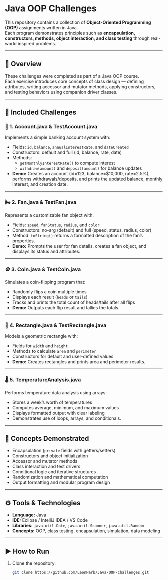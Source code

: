 # Java OOP Challenges

This repository contains a collection of **Object-Oriented Programming (OOP)** assignments written in Java.  
Each program demonstrates principles such as **encapsulation, constructors, methods, object interaction, and class testing** through real-world inspired problems.

---

## 📘 Overview
These challenges were completed as part of a Java OOP course.  
Each exercise introduces core concepts of class design — defining attributes, writing accessor and mutator methods, applying constructors, and testing behaviors using companion driver classes.

---

## 🧩 Included Challenges

### 🏦 1. Account.java & TestAccount.java
Implements a simple banking account system with:
- Fields: `id`, `balance`, `annualInterestRate`, and `dateCreated`
- Constructors: default and full (id, balance, rate, date)
- Methods:  
  - `getMonthlyInterestRate()` to compute interest  
  - `withdraw(amount)` and `deposit(amount)` for balance updates  
- **Demo:** Creates an account (id=123, balance=$10,000, rate=2.5%), performs withdrawals/deposits, and prints the updated balance, monthly interest, and creation date.

---

### 🌬️ 2. Fan.java & TestFan.java
Represents a customizable fan object with:
- Fields: `speed`, `fanStatus`, `radius`, and `color`
- Constructors: no-arg (default) and full (speed, status, radius, color)
- Method: `toString()` returns a formatted description of the fan’s properties.
- **Demo:** Prompts the user for fan details, creates a fan object, and displays its status and attributes.

---

### 🪙 3. Coin.java & TestCoin.java
Simulates a coin-flipping program that:
- Randomly flips a coin multiple times
- Displays each result (`heads` or `tails`)
- Tracks and prints the total count of heads/tails after all flips  
- **Demo:** Outputs each flip result and tallies the totals.

---

### 📏 4. Rectangle.java & TestRectangle.java
Models a geometric rectangle with:
- Fields for `width` and `height`
- Methods to calculate `area` and `perimeter`
- Constructors for default and user-defined values
- **Demo:** Creates rectangles and prints area and perimeter results.

---

### 🌡️ 5. TemperatureAnalysis.java
Performs temperature data analysis using arrays:
- Stores a week’s worth of temperatures
- Computes average, minimum, and maximum values
- Displays formatted output with clear labeling
- Demonstrates use of loops, arrays, and conditionals.

---

## 🧠 Concepts Demonstrated
- Encapsulation (`private` fields with getters/setters)  
- Constructors and object initialization  
- Accessor and mutator methods  
- Class interaction and test drivers  
- Conditional logic and iterative structures  
- Randomization and mathematical computation  
- Output formatting and modular program design  

---

## ⚙️ Tools & Technologies
- **Language:** Java  
- **IDE:** Eclipse / IntelliJ IDEA / VS Code  
- **Libraries:** `java.util.Date`, `java.util.Scanner`, `java.util.Random`  
- **Concepts:** OOP, class testing, encapsulation, simulation, data modeling  

---

## ▶️ How to Run
1. Clone the repository:
   ```bash
   git clone https://github.com/LeonHarb/Java-OOP-Challenges.git
